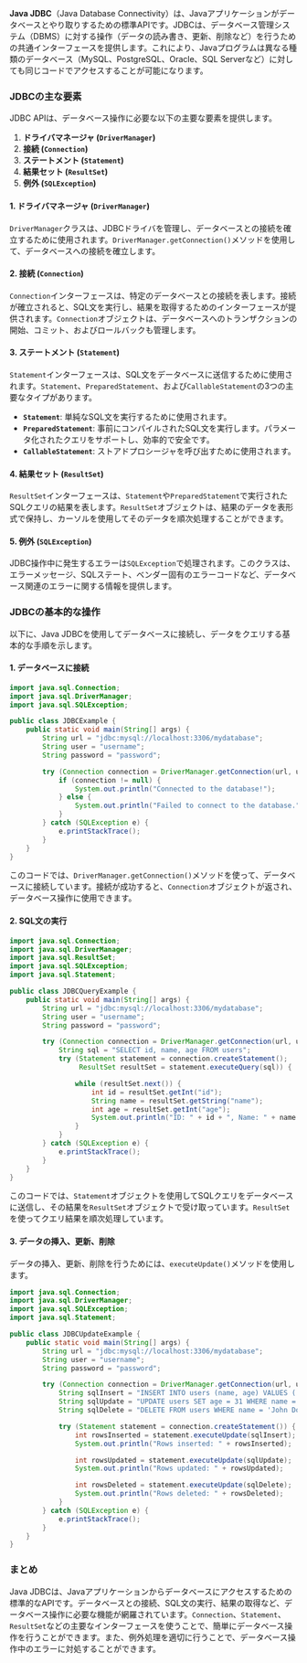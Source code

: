 **Java JDBC**（Java Database Connectivity）は、Javaアプリケーションがデータベースとやり取りするための標準APIです。JDBCは、データベース管理システム（DBMS）に対する操作（データの読み書き、更新、削除など）を行うための共通インターフェースを提供します。これにより、Javaプログラムは異なる種類のデータベース（MySQL、PostgreSQL、Oracle、SQL Serverなど）に対しても同じコードでアクセスすることが可能になります。

### JDBCの主な要素

JDBC APIは、データベース操作に必要な以下の主要な要素を提供します。

1. **ドライバマネージャ (`DriverManager`)**
2. **接続 (`Connection`)**
3. **ステートメント (`Statement`)**
4. **結果セット (`ResultSet`)**
5. **例外 (`SQLException`)**

#### 1. ドライバマネージャ (`DriverManager`)

`DriverManager`クラスは、JDBCドライバを管理し、データベースとの接続を確立するために使用されます。`DriverManager.getConnection()`メソッドを使用して、データベースへの接続を確立します。

#### 2. 接続 (`Connection`)

`Connection`インターフェースは、特定のデータベースとの接続を表します。接続が確立されると、SQL文を実行し、結果を取得するためのインターフェースが提供されます。`Connection`オブジェクトは、データベースへのトランザクションの開始、コミット、およびロールバックも管理します。

#### 3. ステートメント (`Statement`)

`Statement`インターフェースは、SQL文をデータベースに送信するために使用されます。`Statement`、`PreparedStatement`、および`CallableStatement`の3つの主要なタイプがあります。

- **`Statement`**: 単純なSQL文を実行するために使用されます。
- **`PreparedStatement`**: 事前にコンパイルされたSQL文を実行します。パラメータ化されたクエリをサポートし、効率的で安全です。
- **`CallableStatement`**: ストアドプロシージャを呼び出すために使用されます。

#### 4. 結果セット (`ResultSet`)

`ResultSet`インターフェースは、`Statement`や`PreparedStatement`で実行されたSQLクエリの結果を表します。`ResultSet`オブジェクトは、結果のデータを表形式で保持し、カーソルを使用してそのデータを順次処理することができます。

#### 5. 例外 (`SQLException`)

JDBC操作中に発生するエラーは`SQLException`で処理されます。このクラスは、エラーメッセージ、SQLステート、ベンダー固有のエラーコードなど、データベース関連のエラーに関する情報を提供します。

### JDBCの基本的な操作

以下に、Java JDBCを使用してデータベースに接続し、データをクエリする基本的な手順を示します。

#### 1. データベースに接続

```java
import java.sql.Connection;
import java.sql.DriverManager;
import java.sql.SQLException;

public class JDBCExample {
    public static void main(String[] args) {
        String url = "jdbc:mysql://localhost:3306/mydatabase";
        String user = "username";
        String password = "password";

        try (Connection connection = DriverManager.getConnection(url, user, password)) {
            if (connection != null) {
                System.out.println("Connected to the database!");
            } else {
                System.out.println("Failed to connect to the database.");
            }
        } catch (SQLException e) {
            e.printStackTrace();
        }
    }
}
```

このコードでは、`DriverManager.getConnection()`メソッドを使って、データベースに接続しています。接続が成功すると、`Connection`オブジェクトが返され、データベース操作に使用できます。

#### 2. SQL文の実行

```java
import java.sql.Connection;
import java.sql.DriverManager;
import java.sql.ResultSet;
import java.sql.SQLException;
import java.sql.Statement;

public class JDBCQueryExample {
    public static void main(String[] args) {
        String url = "jdbc:mysql://localhost:3306/mydatabase";
        String user = "username";
        String password = "password";

        try (Connection connection = DriverManager.getConnection(url, user, password)) {
            String sql = "SELECT id, name, age FROM users";
            try (Statement statement = connection.createStatement();
                 ResultSet resultSet = statement.executeQuery(sql)) {

                while (resultSet.next()) {
                    int id = resultSet.getInt("id");
                    String name = resultSet.getString("name");
                    int age = resultSet.getInt("age");
                    System.out.println("ID: " + id + ", Name: " + name + ", Age: " + age);
                }
            }
        } catch (SQLException e) {
            e.printStackTrace();
        }
    }
}
```

このコードでは、`Statement`オブジェクトを使用してSQLクエリをデータベースに送信し、その結果を`ResultSet`オブジェクトで受け取っています。`ResultSet`を使ってクエリ結果を順次処理しています。

#### 3. データの挿入、更新、削除

データの挿入、更新、削除を行うためには、`executeUpdate()`メソッドを使用します。

```java
import java.sql.Connection;
import java.sql.DriverManager;
import java.sql.SQLException;
import java.sql.Statement;

public class JDBCUpdateExample {
    public static void main(String[] args) {
        String url = "jdbc:mysql://localhost:3306/mydatabase";
        String user = "username";
        String password = "password";

        try (Connection connection = DriverManager.getConnection(url, user, password)) {
            String sqlInsert = "INSERT INTO users (name, age) VALUES ('John Doe', 30)";
            String sqlUpdate = "UPDATE users SET age = 31 WHERE name = 'John Doe'";
            String sqlDelete = "DELETE FROM users WHERE name = 'John Doe'";

            try (Statement statement = connection.createStatement()) {
                int rowsInserted = statement.executeUpdate(sqlInsert);
                System.out.println("Rows inserted: " + rowsInserted);

                int rowsUpdated = statement.executeUpdate(sqlUpdate);
                System.out.println("Rows updated: " + rowsUpdated);

                int rowsDeleted = statement.executeUpdate(sqlDelete);
                System.out.println("Rows deleted: " + rowsDeleted);
            }
        } catch (SQLException e) {
            e.printStackTrace();
        }
    }
}
```

### まとめ

Java JDBCは、Javaアプリケーションからデータベースにアクセスするための標準的なAPIです。データベースとの接続、SQL文の実行、結果の取得など、データベース操作に必要な機能が網羅されています。`Connection`、`Statement`、`ResultSet`などの主要なインターフェースを使うことで、簡単にデータベース操作を行うことができます。また、例外処理を適切に行うことで、データベース操作中のエラーに対処することができます。
